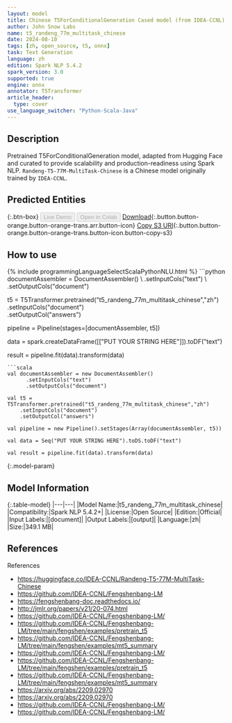 ```yaml
---
layout: model
title: Chinese T5ForConditionalGeneration Cased model (from IDEA-CCNL)
author: John Snow Labs
name: t5_randeng_77m_multitask_chinese
date: 2024-08-10
tags: [zh, open_source, t5, onnx]
task: Text Generation
language: zh
edition: Spark NLP 5.4.2
spark_version: 3.0
supported: true
engine: onnx
annotator: T5Transformer
article_header:
  type: cover
use_language_switcher: "Python-Scala-Java"
---
```


## Description

Pretrained T5ForConditionalGeneration model, adapted from Hugging Face and curated to provide scalability and production-readiness using Spark NLP. `Randeng-T5-77M-MultiTask-Chinese` is a Chinese model originally trained by `IDEA-CCNL`.

## Predicted Entities



{:.btn-box}
<button class="button button-orange" disabled>Live Demo</button>
<button class="button button-orange" disabled>Open in Colab</button>
[Download](https://s3.amazonaws.com/auxdata.johnsnowlabs.com/public/models/t5_randeng_77m_multitask_chinese_zh_5.4.2_3.0_1723330731274.zip){:.button.button-orange.button-orange-trans.arr.button-icon}
[Copy S3 URI](s3://auxdata.johnsnowlabs.com/public/models/t5_randeng_77m_multitask_chinese_zh_5.4.2_3.0_1723330731274.zip){:.button.button-orange.button-orange-trans.button-icon.button-copy-s3}

## How to use



<div class="tabs-box" markdown="1">
{% include programmingLanguageSelectScalaPythonNLU.html %}
```python
documentAssembler = DocumentAssembler() \
    .setInputCols("text") \
    .setOutputCols("document")

t5 = T5Transformer.pretrained("t5_randeng_77m_multitask_chinese","zh") \
    .setInputCols("document") \
    .setOutputCol("answers")
    
pipeline = Pipeline(stages=[documentAssembler, t5])

data = spark.createDataFrame([["PUT YOUR STRING HERE"]]).toDF("text")

result = pipeline.fit(data).transform(data)
```
```scala
val documentAssembler = new DocumentAssembler() 
      .setInputCols("text")
      .setOutputCols("document")
       
val t5 = T5Transformer.pretrained("t5_randeng_77m_multitask_chinese","zh") 
    .setInputCols("document")
    .setOutputCol("answers")
   
val pipeline = new Pipeline().setStages(Array(documentAssembler, t5))

val data = Seq("PUT YOUR STRING HERE").toDS.toDF("text")

val result = pipeline.fit(data).transform(data)
```
</div>

{:.model-param}
## Model Information

{:.table-model}
|---|---|
|Model Name:|t5_randeng_77m_multitask_chinese|
|Compatibility:|Spark NLP 5.4.2+|
|License:|Open Source|
|Edition:|Official|
|Input Labels:|[document]|
|Output Labels:|[output]|
|Language:|zh|
|Size:|349.1 MB|

## References

References

- https://huggingface.co/IDEA-CCNL/Randeng-T5-77M-MultiTask-Chinese
- https://github.com/IDEA-CCNL/Fengshenbang-LM
- https://fengshenbang-doc.readthedocs.io/
- http://jmlr.org/papers/v21/20-074.html
- https://github.com/IDEA-CCNL/Fengshenbang-LM/
- https://github.com/IDEA-CCNL/Fengshenbang-LM/tree/main/fengshen/examples/pretrain_t5
- https://github.com/IDEA-CCNL/Fengshenbang-LM/tree/main/fengshen/examples/mt5_summary
- https://github.com/IDEA-CCNL/Fengshenbang-LM/
- https://github.com/IDEA-CCNL/Fengshenbang-LM/tree/main/fengshen/examples/pretrain_t5
- https://github.com/IDEA-CCNL/Fengshenbang-LM/tree/main/fengshen/examples/mt5_summary
- https://arxiv.org/abs/2209.02970
- https://arxiv.org/abs/2209.02970
- https://github.com/IDEA-CCNL/Fengshenbang-LM/
- https://github.com/IDEA-CCNL/Fengshenbang-LM/